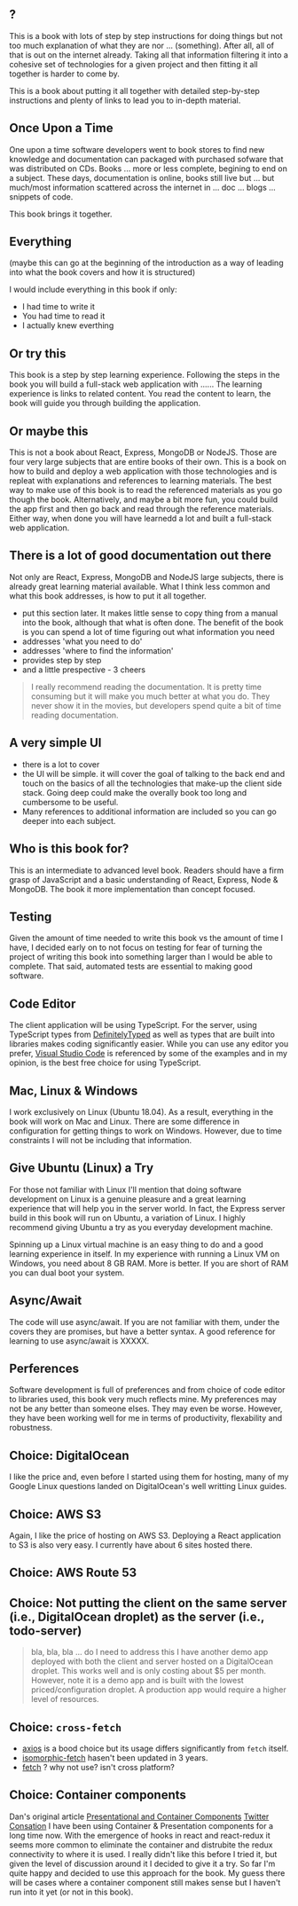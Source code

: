 ## ?

This is a book with lots of step by step instructions for doing things but not too much explanation of what they are nor ... (something). After all, all of that is out on the internet already. Taking all that information filtering it into a cohesive set of technologies for a given project and then fitting it all together is harder to come by.

This is a book about putting it all together with detailed step-by-step instructions and plenty of links to lead you to in-depth material.


## Once Upon a Time
One upon a time software developers went to book stores to find new knowledge and documentation can packaged with purchased sofware that was distributed on CDs. Books ... more or less complete, begining to end on a subject. These days, documentation is online, books still live but ... but much/most information scattered across the internet in ... doc ... blogs ... snippets of code.

This book brings it together.

## Everything

(maybe this can go at the beginning of the introduction as a way of leading into what the book covers and how it is structured)

I would include everything in this book if only:
- I had time to write it
- You had time to read it
- I actually knew everthing

## Or try this

This book is a step by step learning experience. Following the steps in the book you will build a full-stack web application with ...... The learning experience is links to related content. You read the content to learn, the book will guide you through building the application.

## Or maybe this

This is not a book about React, Express, MongoDB or NodeJS. Those are four very large subjects that are entire books of their own. This is a book on how to build and deploy a web application with those technologies and is repleat with explanations and references to learning materials. The best way to make use of this book is to read the referenced materials as you go though the book. Alternatively, and maybe a bit more fun, you could build the app first and then go back and read through the reference materials. Either way, when done you will have learnedd a lot and built a full-stack web application.

## There is a lot of good documentation out there
Not only are React, Express, MongoDB and NodeJS large subjects, there is already great learning material available. What I think less common and what this book addresses, is how to put it all together.

- put this section later. It makes little sense to copy thing from a manual into the book, although that what is often done. The benefit of the book is you can spend a lot of time figuring out what information you need
- addresses 'what you need to do'
- addresses 'where to find the information'
- provides step by step
- and a little prespective - 3 cheers

> I really recommend reading the documentation. It is pretty time consuming but it will make you much better at what you do. They never show it in the movies, but developers spend quite a bit of time reading documentation.


## A very simple UI
- there is a lot to cover
- the UI will be simple. it will cover the goal of talking to the back end and touch on the basics of all the technologies that make-up the client side stack. Going deep could make the overally book too long and cumbersome to be useful.
- Many references to additional information are included so you can go deeper into each subject.

## Who is this book for?
This is an intermediate to advanced level book. Readers should have a firm grasp of JavaScript and a basic understanding of React, Express, Node & MongoDB. The book it more implementation than concept focused.

## Testing
Given the amount of time needed to write this book vs the amount of time I have, I decided early on to not focus on testing for fear of turning the project of writing this book into something larger than I would be able to complete. That said, automated tests are essential to making good software.

## Code Editor
The client application will be using TypeScript. For the server, using TypeScript types from [DefinitelyTyped](http://definitelytyped.org/) as well as types that are built into libraries makes coding significantly easier. While you can use any editor you prefer, [Visual Studio Code](https://code.visualstudio.com/) is referenced by some of the examples and in my opinion, is the best free choice for using TypeScript.

## Mac, Linux & Windows
I work exclusively on Linux (Ubuntu 18.04). As a result, everything in the book will work on Mac and Linux. There are some difference in configuration for getting things to work on Windows. However, due to time constraints I will not be including that information.

## Give Ubuntu (Linux) a Try
For those not familiar with Linux I'll mention that doing software development on Linux is a genuine pleasure and a great learning experience that will help you in the server world. In fact, the Express server build in this book will run on Ubuntu, a variation of Linux. I highly recommend giving Ubuntu a try as you everyday development machine.

Spinning up a Linux virtual machine is an easy thing to do and a good learning experience in itself. In my experience with running a Linux VM on Windows, you need about 8 GB RAM. More is better. If you are short of RAM you can dual boot your system.

## Async/Await
The code will use async/await. If you are not familiar with them, under the covers they are promises, but have a better syntax. A good reference for learning to use async/await is XXXXX.

## Perferences
Software development is full of preferences and from choice of code editor to libraries used, this book very much reflects mine. My preferences may not be any better than someone elses. They may even be worse. However, they have been working well for me in terms of productivity, flexability and robustness.

## Choice: DigitalOcean
I like the price and, even before I started using them for hosting, many of my Google Linux questions landed on DigitalOcean's well writting Linux guides.

## Choice: AWS S3
Again, I like the price of hosting on AWS S3. Deploying a React application to S3 is also very easy. I currently have about 6 sites hosted there.

## Choice: AWS Route 53

## Choice: Not putting the client on the same server (i.e., DigitalOcean droplet) as the server (i.e., todo-server)
> bla, bla, bla ... do I need to address this
I have another demo app deployed with both the client and server hosted on a DigitalOcean droplet. This works well and is only costing about $5 per month. However, note it is a demo app and is built with the lowest priced/configuration droplet. A production app would require a higher level of resources.

## Choice: `cross-fetch`
- [axios](https://www.npmjs.com/package/axios) is a bood choice but its usage differs significantly from `fetch` itself.
- [isomorphic-fetch](https://www.npmjs.com/package/isomorphic-fetch) hasen't been updated in 3 years.
- [fetch]() ? why not use? isn't cross platform?

## Choice: Container components

Dan's original article [Presentational and Container Components](https://medium.com/@dan_abramov/smart-and-dumb-components-7ca2f9a7c7d0)
[Twitter Consation](https://twitter.com/IslamAttrash/status/1056128899229331456)
I have been using Container & Presentation components for a long time now. With the emergence of hooks in react and react-redux it seems more common to eliminate the container and distrubite the redux connectivity to where it is used.
I really didn't like this before I tried it, but given the level of discussion around it I decided to give it a try. So far I'm quite happy and decided to use this approach for the book.
My guess there will be cases where a container component still makes sense but I haven't run into it yet (or not in this book).

